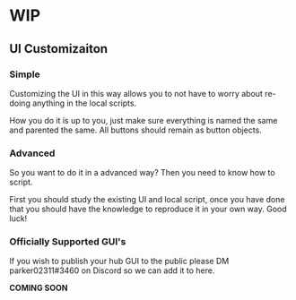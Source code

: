 # WIP

## UI Customizaiton

### Simple
Customizing the UI in this way allows you to not have to worry about re-doing anything in the local scripts.

How you do it is up to you, just make sure everything is named the same and parented the same. All buttons should remain as button objects. 

### Advanced
So you want to do it in a advanced way? Then you need to know how to script.

First you should study the existing UI and local script, once you have done that you should have the knowledge to reproduce it in your own way. Good luck!

### Officially Supported GUI's
If you wish to publish your hub GUI to the public please DM parker02311#3460 on Discord so we can add it to here.

**COMING SOON**